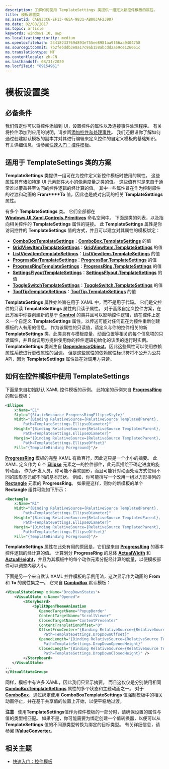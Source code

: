 ```yaml
---
description: 了解如何使用 TemplateSettings 类提供一组定义新控件模板的属性。
title: 模板设置类
ms.assetid: CAE933C6-EF13-465A-9831-AB003AF23907
ms.date: 02/08/2017
ms.topic: article
keywords: windows 10, uwp
ms.localizationpriority: medium
ms.openlocfilehash: 23418233769d893e755ee8981aa9f66aa9404758
ms.sourcegitcommit: 7b2febddb3e8a17c9ab158abcdd2a59ce126661c
ms.translationtype: MT
ms.contentlocale: zh-CN
ms.lasthandoff: 08/31/2020
ms.locfileid: "89154961"
---
```

# <a name="template-settings-classes"></a>模板设置类


## <a name="prerequisites"></a>必备条件

我们假定你可以将控件添加到 UI，设置控件的属性以及连接事件处理程序。 有关将控件添加到应用的说明，请参阅[添加控件和处理事件](../design/controls-and-patterns/controls-and-events-intro.md)。 我们还假设你了解如何通过创建默认模板的副本并对其进行编辑来定义控件的自定义模板的基础知识。 有关详细信息，请参阅[快速入门：控件模板](/previous-versions/windows/apps/hh465374(v=win.10))。

## <a name="the-scenario-for-templatesettings-classes"></a>适用于 **TemplateSettings** 类的方案

**TemplateSettings** 类提供一组可在为控件定义新控件模板时使用的属性。 这些属性具有诸如特定 UI 元素部件大小的像素度量之类的值。 这些值有时是来自于通常难以覆盖甚至访问的控件逻辑的经计算的值。 其中一些属性旨在作为控制部件的过渡和动画的 **From****To** 值，因此也是成对出现的相关 **TemplateSettings** 属性。

有多个 **TemplateSettings** 类。 它们全部都在 [**Windows.UI.Xaml.Controls.Primitives**](/uwp/api/Windows.UI.Xaml.Controls.Primitives) 命名空间中。 下面是类的列表，以及指向相关控件的 **TemplateSettings** 属性的链接。 此 **TemplateSettings** 属性是你访问控件的 **TemplateSettings** 值的方式，并且可以建立对其属性的模板绑定：

-   [**ComboBoxTemplateSettings**](/uwp/api/Windows.UI.Xaml.Controls.Primitives.ComboBoxTemplateSettings)：[**ComboBox.TemplateSettings**](/uwp/api/windows.ui.xaml.controls.combobox.templatesettings) 的值
-   [**GridViewItemTemplateSettings**](/uwp/api/Windows.UI.Xaml.Controls.Primitives.GridViewItemTemplateSettings)：[**GridViewItem.TemplateSettings**](/uwp/api/windows.ui.xaml.controls.gridviewitem.templatesettings) 的值
-   [**ListViewItemTemplateSettings**](/uwp/api/Windows.UI.Xaml.Controls.Primitives.ListViewItemTemplateSettings)：[**ListViewItem.TemplateSettings**](/uwp/api/windows.ui.xaml.controls.listviewitem.templatesettings) 的值
-   [**ProgressBarTemplateSettings**](/uwp/api/Windows.UI.Xaml.Controls.Primitives.ProgressBarTemplateSettings)：[**ProgressBar.TemplateSettings**](/uwp/api/windows.ui.xaml.controls.progressbar.templatesettings) 的值
-   [**ProgressRingTemplateSettings**](/uwp/api/Windows.UI.Xaml.Controls.Primitives.ProgressRingTemplateSettings)：[**ProgressRing.TemplateSettings**](/uwp/api/windows.ui.xaml.controls.progressring.templatesettings) 的值
-   [**SettingsFlyoutTemplateSettings**](/uwp/api/Windows.UI.Xaml.Controls.Primitives.SettingsFlyoutTemplateSettings)：[**SettingsFlyout.TemplateSettings**](/uwp/api/windows.ui.xaml.controls.settingsflyout.templatesettings) 的值
-   [**ToggleSwitchTemplateSettings**](/uwp/api/Windows.UI.Xaml.Controls.Primitives.ToggleSwitchTemplateSettings)：[**ToggleSwitch.TemplateSettings**](/uwp/api/windows.ui.xaml.controls.toggleswitch.templatesettings) 的值
-   [**ToolTipTemplateSettings**](/uwp/api/Windows.UI.Xaml.Controls.Primitives.ToolTipTemplateSettings)：[**ToolTip.TemplateSettings**](/uwp/api/windows.ui.xaml.controls.tooltip.templatesettings) 的值

**TemplateSettings** 属性始终旨在用于 XAML 中，而不是用于代码。 它们是父控件的只读 **TemplateSettings** 属性的只读子属性。 对于高级自定义控件方案，在此方案中你要创建新的基于 [**Control**](/uwp/api/Windows.UI.Xaml.Controls.Control) 的类并且可以影响控件逻辑，请在控件上定义一个自定义 **TemplateSettings** 属性，以传送可能对任何正在为控件重新创建模板的人有用的信息。 作为该属性的只读值，请定义与你的控件相关的新 **TemplateSettings** 类，此类具有与模板度量、动画位置等相关的每个信息项的只读属性，并且向调用方提供使用你的控件逻辑初始化的该类的运行时实例。 **TemplateSettings** 类派生自 [**DependencyObject**](/uwp/api/Windows.UI.Xaml.DependencyObject)，因此这些属性可以使用依赖属性系统进行更改属性的回调。 但是这些属性的依赖属性标识符将不公开为公共 API，因为 **TemplateSettings** 属性旨在对调用方只读。

## <a name="how-to-use-templatesettings-in-a-control-template"></a>如何在控件模板中使用 **TemplateSettings**

下面是来自初始默认 XAML 控件模板的示例。 此特定的示例来自 [**ProgressRing**](/uwp/api/Windows.UI.Xaml.Controls.ProgressRing) 的默认模板：

```xml
<Ellipse
    x:Name="E1"
    Style="{StaticResource ProgressRingEllipseStyle}"
    Width="{Binding RelativeSource={RelativeSource TemplatedParent}, 
        Path=TemplateSettings.EllipseDiameter}"
    Height="{Binding RelativeSource={RelativeSource TemplatedParent}, 
        Path=TemplateSettings.EllipseDiameter}"
    Margin="{Binding RelativeSource={RelativeSource TemplatedParent}, 
        Path=TemplateSettings.EllipseOffset}"
    Fill="{TemplateBinding Foreground}"/>
```

[**ProgressRing**](/uwp/api/Windows.UI.Xaml.Controls.ProgressRing) 模板的完整 XAML 有数百行，因此这只是一个小小的摘要。 此 XAML 定义作为 6 个 [**Ellipse**](/uwp/api/Windows.UI.Xaml.Shapes.Ellipse) 元素之一的控件部件，此元素描绘不确定进度的旋转动画。 作为开发人员，你可能不喜欢圆形，而且可能针对动画处理方式使用不同的图形基元或不同的基本形状。 例如，你可能撰写一个改用一组以方形排列的[**Rectangle**](/uwp/api/Windows.UI.Xaml.Shapes.Rectangle) 元素的 **ProgressRing**。 如果是这样，则你的新模板的单个 **Rectangle** 组件可能如下所示：

```xml
<Rectangle
    x:Name="R1"
    Width="{Binding RelativeSource={RelativeSource TemplatedParent}, 
        Path=TemplateSettings.EllipseDiameter}"
    Height="{Binding RelativeSource={RelativeSource TemplatedParent}, 
        Path=TemplateSettings.EllipseDiameter}"
    Margin="{Binding RelativeSource={RelativeSource TemplatedParent}, 
        Path=TemplateSettings.EllipseOffset}"
    Fill="{TemplateBinding Foreground}"/>
```

**TemplateSettings** 属性在此处有用的原因是，它们是来自 [**ProgressRing**](/uwp/api/Windows.UI.Xaml.Controls.ProgressRing) 的基本控件逻辑的经计算的值。 计算划分 **ProgressRing** 的总体 [**ActualWidth**](/uwp/api/windows.ui.xaml.frameworkelement.actualwidth) 和 [**ActualHeight**](/uwp/api/windows.ui.xaml.frameworkelement.actualheight)，并且为其模板中的每个动作元素分配经计算的度量，以便模板部件可以调整内容大小。

下面是另一个来自默认 XAML 控件模板的示例用法，这次显示作为动画的 **From** 和 **To** 的属性集之一。 它来自 [**ComboBox**](/uwp/api/Windows.UI.Xaml.Controls.ComboBox) 默认模板：

```xml
<VisualStateGroup x:Name="DropDownStates">
    <VisualState x:Name="Opened">
        <Storyboard>
            <SplitOpenThemeAnimation
               OpenedTargetName="PopupBorder"
               ContentTargetName="ScrollViewer"
               ClosedTargetName="ContentPresenter"
               ContentTranslationOffset="0"
               OffsetFromCenter="{Binding RelativeSource={RelativeSource TemplatedParent}, 
                 Path=TemplateSettings.DropDownOffset}"
               OpenedLength="{Binding RelativeSource={RelativeSource TemplatedParent}, 
                 Path=TemplateSettings.DropDownOpenedHeight}"
               ClosedLength="{Binding RelativeSource={RelativeSource TemplatedParent},
                 Path=TemplateSettings.DropDownClosedHeight}" />
        </Storyboard>
   </VisualState>
...
</VisualStateGroup>
```

同样，模板中有许多 XAML，因此我们只显示摘要。 而且这仅仅是分别使用相同 [**ComboBoxTemplateSettings**](/uwp/api/Windows.UI.Xaml.Controls.Primitives.ComboBoxTemplateSettings) 属性的多个状态和主题动画之一。 对于 [**ComboBox**](/uwp/api/Windows.UI.Xaml.Controls.ComboBox)，通过绑定使用 **ComboBoxTemplateSettings** 值强制模板中的相关动画停止，并在基于共享值的位置上开始，以便平稳地过渡。

**注意**   使用**TemplateSettings**值作为控件模板的一部分时，请确保设置的属性与值的类型相匹配。 如果不是，你可能需要为绑定创建一个值转换器，以便可以从 **TemplateSettings** 值的不同源类型转换为绑定的目标类型。 有关详细信息，请参阅 [**IValueConverter**](/uwp/api/Windows.UI.Xaml.Data.IValueConverter)。

## <a name="related-topics"></a>相关主题

* [快速入门：控件模板](/previous-versions/windows/apps/hh465374(v=win.10))